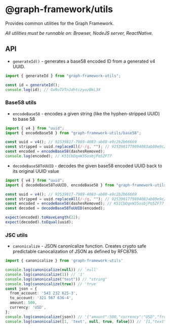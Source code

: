 # @graph-framework/utils

Provides common utilities for the Graph Framework.

_All utilities must be runnable on: Browser, NodeJS server, ReactNative._

## API

- `generateId()` - generates a base58 encoded ID from a generated v4 UUID.

```ts
import { generateId } from "graph-framework-utils";

const id = generateId();
console.log(id); // Gw9uTVTnJdhtczyuzBkL3X
```

### Base58 utils

- `encodeBase58` - encodes a given string (like the hyphen-stripped UUID) to base 58

```ts
import { v4 } from "uuid";
import { encodeBase58 } from "graph-framework-utils/base58";

const uuid = v4(); // 92539817-7989-4083-ab80-e9c2b2b66669
const stripped = uuid.replaceAll(/-/g, ""); // 9253981779894083ab80e9c2b2b66669
const encoded = encodeBase58(dashesRemoved);
console.log(encoded); // K51CbDqxW35osbjPo5ZF77
```

- `decodeBase58ToUUID` - decodes the given base58 encoded UUID back to its original UUID value

```ts
import { v4 } from "uuid";
import { decodeBase58ToUUID, encodeBase58 } from "graph-framework-utils/base58";

const uuid = v4(); // 92539817-7989-4083-ab80-e9c2b2b66669
const stripped = uuid.replaceAll(/-/g, ""); // 9253981779894083ab80e9c2b2b66669
const encoded = encodeBase58(dashesRemoved); // K51CbDqxW35osbjPo5ZF77
const decoded = decodeBase58ToUUID(encoded);

expect(encoded).toHaveLength(22);
expect(decoded).toEqual(uuid);
```

### JSC utils

- `canonicalize` - JSON canonicalize function. Creates crypto safe predictable canocalization of JSON as defined by RFC8785.

```ts
import { canonicalize } from 'graph-framework-utils'

console.log(canonicalize(null)) // 'null'
console.log(canonicalize(1)) // '1'
console.log(canonicalize("test")) // "string"
console.log(canonicalize(true)) // 'true'
const json = {
  from_account: '543 232 625-3',
  to_account: '321 567 636-4',
  amount: 500,
  currency: 'USD',
};
console.log(canonicalize(json)) // '{"amount":500,"currency":"USD","from_account":"543 232 625-3","to_account":"321 567 636-4"}'
console.log(canonicalize([1, 'text', null, true, false])) // '[1,"text",null,true,false]'
```